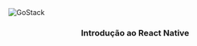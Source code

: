 <img alt="GoStack" src="https://storage.googleapis.com/golden-wind/bootcamp-gostack/header-desafios.png" />

<h3 align="center">
  Introdução ao React Native
</h3>
